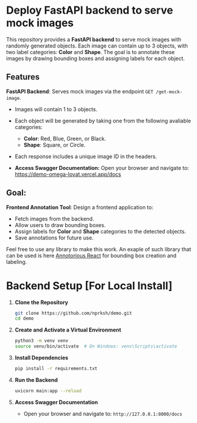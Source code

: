 # Deploy FastAPI backend to serve mock images

This repository provides a **FastAPI backend** to serve mock images with randomly generated objects. Each image can contain up to 3 objects, with two label categories: **Color** and **Shape**. The goal is to annotate these images by drawing bounding boxes and assigning labels for each object.

## Features
**FastAPI Backend**: Serves mock images via the endpoint `GET /get-mock-image`.
   - Images will contain 1 to 3 objects.
   - Each object will be generated by taking one from the following avaliable categories:
     - **Color**: Red, Blue, Green, or Black.
     - **Shape**: Square, or Circle.
   - Each response includes a unique image ID in the headers.

   - **Access Swagger Documentation:** Open your browser and navigate to: https://demo-omega-lovat.vercel.app/docs

## Goal:
**Frontend Annotation Tool**: Design a frontend application to:
   - Fetch images from the backend.
   - Allow users to draw bounding boxes.
   - Assign labels for **Color** and **Shape** categories to the detected objects.
   - Save annotations for future use.

Feel free to use any library to make this work. An exaple of such library that can be used is here [Annotorious React](https://annotorious.dev/react/custom-popups/) for bounding box creation and labeling.




# Backend Setup [For Local Install] 

1. **Clone the Repository**
   ```bash
   git clone https://github.com/nprksh/demo.git
   cd demo
   ```

2. **Create and Activate a Virtual Environment**
   ```bash
   python3 -m venv venv
   source venv/bin/activate  # On Windows: venv\Scripts\activate
   ```

3. **Install Dependencies**
   ```bash
   pip install -r requirements.txt
   ```

4. **Run the Backend**
   ```bash
   uvicorn main:app --reload
   ```

5. **Access Swagger Documentation**
   - Open your browser and navigate to: `http://127.0.0.1:8000/docs`






